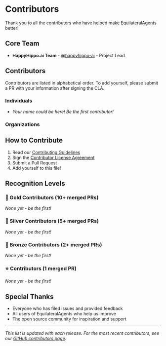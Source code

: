 # Contributors

Thank you to all the contributors who have helped make EquilateralAgents better!

## Core Team

- **HappyHippo.ai Team** - [@happyhippo-ai](https://github.com/happyhippo-ai) - Project Lead

## Contributors

Contributors are listed in alphabetical order. To add yourself, please submit a PR with your information after signing the CLA.

### Individuals

<!--
Add yourself here in this format:
- **Your Name** - [@github-username](https://github.com/username) - Brief description (optional)
-->

- _Your name could be here! Be the first contributor!_

### Organizations

<!--
Organizations contributing to the project:
- **Organization Name** - [@github-org](https://github.com/org) - Brief description
-->

## How to Contribute

1. Read our [Contributing Guidelines](CONTRIBUTING.md)
2. Sign the [Contributor License Agreement](CLA.md)
3. Submit a Pull Request
4. Add yourself to this file!

## Recognition Levels

### 🥇 Gold Contributors (10+ merged PRs)
_None yet - be the first!_

### 🥈 Silver Contributors (5+ merged PRs)
_None yet - be the first!_

### 🥉 Bronze Contributors (2+ merged PRs)
_None yet - be the first!_

### ⭐ Contributors (1 merged PR)
_None yet - be the first!_

## Special Thanks

- Everyone who has filed issues and provided feedback
- All users of EquilateralAgents who help us improve
- The open source community for inspiration and support

---

_This list is updated with each release. For the most recent contributors, see our [GitHub contributors page](https://github.com/equilateral-ai/open-core/graphs/contributors)._